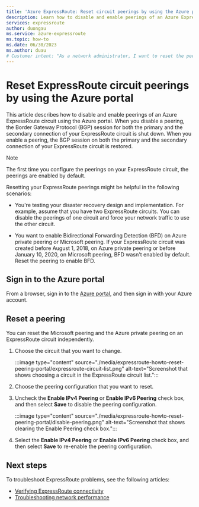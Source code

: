 ```yaml
---
title: 'Azure ExpressRoute: Reset circuit peerings by using the Azure portal'
description: Learn how to disable and enable peerings of an Azure ExpressRoute circuit by using the Azure portal.
services: expressroute
author: duongau
ms.service: azure-expressroute
ms.topic: how-to
ms.date: 06/30/2023
ms.author: duau
# Customer intent: "As a network administrator, I want to reset the peerings on an Azure ExpressRoute circuit, so that I can manage network traffic and enable necessary features like Bidirectional Forwarding Detection effectively."
---
```


# Reset ExpressRoute circuit peerings by using the Azure portal

This article describes how to disable and enable peerings of an Azure ExpressRoute circuit using the Azure portal. When you disable a peering, the Border Gateway Protocol (BGP) session for both the primary and the secondary connection of your ExpressRoute circuit is shut down. When you enable a peering, the BGP session on both the primary and the secondary connection of your ExpressRoute circuit is restored.

> [!NOTE]
> The first time you configure the peerings on your ExpressRoute circuit, the peerings are enabled by default.

Resetting your ExpressRoute peerings might be helpful in the following scenarios:

* You're testing your disaster recovery design and implementation. For example, assume that you have two ExpressRoute circuits. You can disable the peerings of one circuit and force your network traffic to use the other circuit.

* You want to enable Bidirectional Forwarding Detection (BFD) on Azure private peering or Microsoft peering. If your ExpressRoute circuit was created before August 1, 2018, on Azure private peering or before January 10, 2020, on Microsoft peering, BFD wasn't enabled by default. Reset the peering to enable BFD.

## Sign in to the Azure portal

From a browser, sign in to the [Azure portal](https://portal.azure.com), and then sign in with your Azure account.

## Reset a peering

You can reset the Microsoft peering and the Azure private peering on an ExpressRoute circuit independently.

1. Choose the circuit that you want to change.

    :::image type="content" source="./media/expressroute-howto-reset-peering-portal/expressroute-circuit-list.png" alt-text="Screenshot that shows choosing a circuit in the ExpressRoute circuit list.":::

1. Choose the peering configuration that you want to reset.

1. Uncheck the **Enable IPv4 Peering** or **Enable IPv6 Peering** check box, and then select **Save** to disable the peering configuration.

    :::image type="content" source="./media/expressroute-howto-reset-peering-portal/disable-peering.png" alt-text="Screenshot that shows clearing the Enable Peering check box.":::

1. Select the **Enable IPv4 Peering** or **Enable IPv6 Peering** check box, and then select **Save** to re-enable the peering configuration.

## Next steps

To troubleshoot ExpressRoute problems, see the following articles:

* [Verifying ExpressRoute connectivity](expressroute-troubleshooting-expressroute-overview.md)
* [Troubleshooting network performance](expressroute-troubleshooting-network-performance.md)
